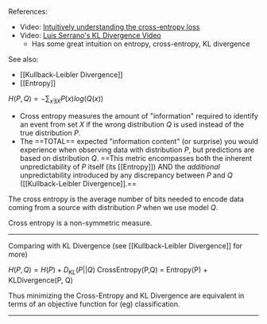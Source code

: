 References:
- Video: [Intuitively understanding the cross-entropy loss](https://youtu.be/Pwgpl9mKars?si=JyHt2cKJhz_hksNm)
- Video: [Luis Serrano's KL Divergence Video](https://www.youtube.com/watch?v=sjgZxuCm_8Q&list=WL&index=24&t=9s)
	- Has some great intuition on entropy, cross-entropy, KL divergence

See also:
- [[Kullback-Leibler Divergence]]
- [[Entropy]]

$H(P,Q) = -\sum_{x\exists{X}} P(x)log(Q(x))$ 

- Cross entropy measures the amount of "information" required to identify an event from set $X$ if the wrong distribution $Q$ is used instead of the true distribution $P$.
- The ==TOTAL== expected "information content" (or surprise) you would experience when observing data with distribution $P$, but predictions are based on distribution $Q$. ==This metric encompasses both the inherent unpredictability of $P$ itself (its [[Entropy]]) AND the *additional* unpredictability introduced by any discrepancy between $P$ and $Q$ ([[Kullback-Leibler Divergence]].==

The cross entropy is the average number of bits needed to encode data coming from a source with distribution $P$ when we use model $Q$.

Cross entropy is a non-symmetric measure.

-------
Comparing with KL Divergence (see [[Kullback-Leibler Divergence]] for more)


$H(P, Q) = H(P) + D_{KL}(P||Q)$ 
CrossEntropy(P,Q) = Entropy(P) + KLDivergence(P, Q)

Thus minimizing the Cross-Entropy and KL Divergence are equivalent in terms of an objective function for (eg) classification.

-----

